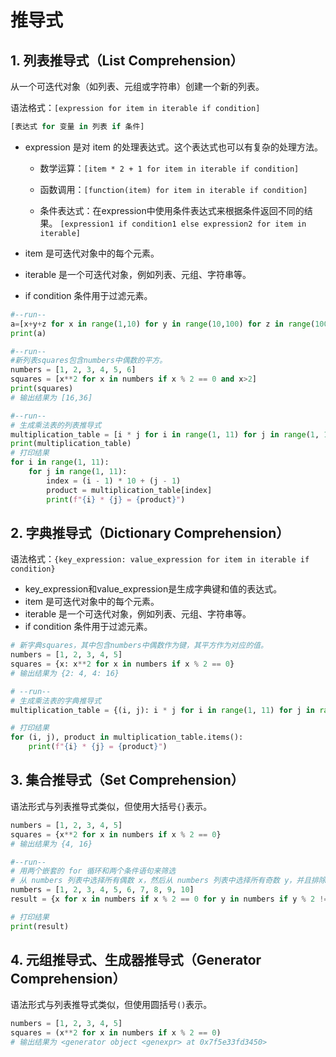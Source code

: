 # 推导式
## 1. 列表推导式（List Comprehension）
从一个可迭代对象（如列表、元组或字符串）创建一个新的列表。

语法格式：`[expression for item in iterable if condition]`
```python
[表达式 for 变量 in 列表 if 条件]
```
* expression 是对 item 的处理表达式。这个表达式也可以有复杂的处理方法。
    * 数学运算：`[item * 2 + 1 for item in iterable if condition]`

    * 函数调用：`[function(item) for item in iterable if condition]`

    * 条件表达式：在expression中使用条件表达式来根据条件返回不同的结果。
    `[expression1 if condition1 else expression2 for item in iterable]`

* item 是可迭代对象中的每个元素。
* iterable 是一个可迭代对象，例如列表、元组、字符串等。
* if condition 条件用于过滤元素。

```python
#--run--
a=[x+y+z for x in range(1,10) for y in range(10,100) for z in range(100,200)]
print(a)
```

```python
#--run--
#新列表squares包含numbers中偶数的平方。
numbers = [1, 2, 3, 4, 5, 6]
squares = [x**2 for x in numbers if x % 2 == 0 and x>2]
print(squares)
# 输出结果为 [16,36]
```

```python
#--run--
# 生成乘法表的列表推导式
multiplication_table = [i * j for i in range(1, 11) for j in range(1, 11)]
print(multiplication_table)
# 打印结果
for i in range(1, 11):
    for j in range(1, 11):
        index = (i - 1) * 10 + (j - 1)
        product = multiplication_table[index]
        print(f"{i} * {j} = {product}")
```

## 2. 字典推导式（Dictionary Comprehension）
语法格式：`{key_expression: value_expression for item in iterable if condition}`
* key_expression和value_expression是生成字典键和值的表达式。
* item 是可迭代对象中的每个元素。
* iterable 是一个可迭代对象，例如列表、元组、字符串等。
* if condition 条件用于过滤元素。
```python
# 新字典squares，其中包含numbers中偶数作为键，其平方作为对应的值。
numbers = [1, 2, 3, 4, 5]
squares = {x: x**2 for x in numbers if x % 2 == 0}
# 输出结果为 {2: 4, 4: 16}
```

```python
# --run--
# 生成乘法表的字典推导式
multiplication_table = {(i, j): i * j for i in range(1, 11) for j in range(1, 11)}

# 打印结果
for (i, j), product in multiplication_table.items():
    print(f"{i} * {j} = {product}")
```


## 3. 集合推导式（Set Comprehension）
语法形式与列表推导式类似，但使用大括号`{}`表示。

```python
numbers = [1, 2, 3, 4, 5]
squares = {x**2 for x in numbers if x % 2 == 0}
# 输出结果为 {4, 16}
```

```python
#--run--
# 用两个嵌套的 for 循环和两个条件语句来筛选
# 从 numbers 列表中选择所有偶数 x，然后从 numbers 列表中选择所有奇数 y，并且排除 x 和 y 相等的情况
numbers = [1, 2, 3, 4, 5, 6, 7, 8, 9, 10]
result = {x for x in numbers if x % 2 == 0 for y in numbers if y % 2 != 0 if x != y}

# 打印结果
print(result)
```

## 4. 元组推导式、生成器推导式（Generator Comprehension）
语法形式与列表推导式类似，但使用圆括号`()`表示。
```python
numbers = [1, 2, 3, 4, 5]
squares = (x**2 for x in numbers if x % 2 == 0)
# 输出结果为 <generator object <genexpr> at 0x7f5e33fd3450>
```